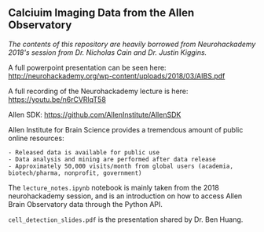 Calciuim Imaging Data from the Allen Observatory
---
<em> The contents of this repository are heavily borrowed from Neurohackademy 2018's session from Dr. Nicholas Cain and Dr. Justin Kiggins. </em>

A full powerpoint presentation can be seen here: http://neurohackademy.org/wp-content/uploads/2018/03/AIBS.pdf

A full recording of the Neurohackademy lecture is here: https://youtu.be/n6rCVRlqT58

Allen SDK: https://github.com/AllenInstitute/AllenSDK

Allen Institute for Brain Science provides a tremendous amount of public online resources:

    - Released data is available for public use
    - Data analysis and mining are performed after data release
    - Approximately 50,000 visits/month from global users (academia, biotech/pharma, nonprofit, government)
    
The `lecture_notes.ipynb` notebook is mainly taken from the 2018 neurohackademy session, and is an introduction on how to access Allen Brain Observatory data through the Python API.

`cell_detection_slides.pdf` is the presentation shared by Dr. Ben Huang.